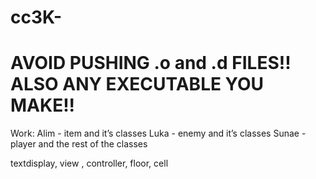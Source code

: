 # cc3K-

# AVOID PUSHING .o and .d FILES!! ALSO ANY EXECUTABLE YOU MAKE!!


Work:
Alim - item and it’s classes
Luka - enemy and it’s classes
Sunae - player and the rest of the classes

textdisplay, view , controller, floor, cell
